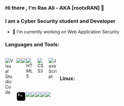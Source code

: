 ### Hi there , I'm Rao Ali - AKA [rootxRAN]  👋
### I am a Cyber Security student and Developer
<!--
**raoalinawaz-cys/raoalinawaz-cys** is a ✨ _special_ ✨ repository because its `README.md` (this file) appears on your GitHub profile.


Here are some ideas to get you started:

- 🌱 I’m currently learning ...
- 👯 I’m looking to collaborate on ...
- 🤔 I’m looking for help with ...
- 💬 Ask me about ...
- 📫 How to reach me: ...
- 😄 Pronouns: ...
- ⚡ Fun fact: ...
-->


- 🔭 I’m currently working on Web Application Security
<!-- languages -->
### Languages and Tools:
<section>
  <br />
  
<img align="left" alt="Visual Studio Code" width="26px" src="https://cdn.jsdelivr.net/gh/devicons/devicon/icons/vscode/vscode-original.svg" style="padding-right:10px;" />
<img align = "left" src="https://img.shields.io/badge/c-%2300599C.svg?style=for-the-badge&logo=c&logoColor=white"/>
<img align = "left" src="https://img.shields.io/badge/c++-%2300599C.svg?style=for-the-badge&logo=c%2B%2B&logoColor=white"/>
<img align="left" alt="HTML5" width="26px" src="https://cdn.jsdelivr.net/gh/devicons/devicon/icons/html5/html5-original.svg" style="padding-right:10px;" />
<img align="left" alt="CSS3" width="26px" src="https://cdn.jsdelivr.net/gh/devicons/devicon/icons/css3/css3-original.svg" style="padding-right:10px;" />
<img align="left" alt="JavaScript" width="26px" src="https://cdn.jsdelivr.net/gh/devicons/devicon/icons/javascript/javascript-original.svg" style="padding-right:10px;" />
  
</section>
<br /><br />

<!-- linux -->
### Linux:
<section>
  <br />
  
<img align="left" alt="Terminal" width="31px" src="./img/terminal.png" />
<img align="left" src="https://img.shields.io/badge/Linux-FCC624?style=for-the-badge&logo=linux&logoColor=black"/>
<img align = "left" src="https://img.shields.io/badge/Kali-268BEE?style=for-the-badge&logo=kalilinux&logoColor=white"/>
<img align = "left" src="https://img.shields.io/badge/Fedora-294172?style=for-the-badge&logo=fedora&logoColor=white"/>
<img align="left" src="https://img.shields.io/badge/Ubuntu-E95420?style=for-the-badge&logo=ubuntu&logoColor=white"/>
<img align = "left" src="https://img.shields.io/badge/Arch%20Linux-1793D1?logo=arch-linux&logoColor=fff&style=for-the-badge"/>
</section>


